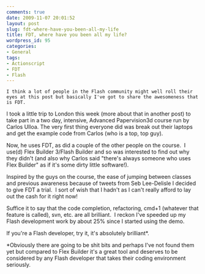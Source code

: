 ```yaml
---
comments: true
date: 2009-11-07 20:01:52
layout: post
slug: fdt-where-have-you-been-all-my-life
title: FDT, where have you been all my life?
wordpress_id: 95
categories:
- General
tags:
- Actionscript
- FDT
- Flash
---
```



    I think a lot of people in the Flash community might well roll their eyes at this post but basically I've got to share the awesomeness that is FDT.

I took a little trip to London this week (more about that in another post) to take part in a two day, intensive, Advanced Papervision3d course run by Carlos Ulloa. The very first thing everyone did was break out their laptops and get the example code from Carlos (who is a top, top guy).  

Now, he uses FDT, as did a couple of the other people on the course.  I use(d) Flex Builder 3/Flash Builder and so was interested to find out why they didn't (and also why Carlos said "there's always someone who uses Flex Builder" as if it's some dirty little software!).

Inspired by the guys on the course, the ease of jumping between classes and previous awareness because of tweets from Seb Lee-Delisle I decided to give FDT a trial.  I sort of wish that I hadn't as I can't really afford to lay out the cash for it right now!

Suffice it to say that the code completion, refactoring, cmd+1 (whatever that feature is called), svn, etc. are all brilliant.  I reckon I've speeded up my Flash development work by about 25% since I started using the demo.

If you're a Flash developer, try it, it's absolutely brilliant*.

*Obviously there are going to be shit bits and perhaps I've not found them yet but compared to Flex Builder it's a great tool and deserves to be considered by any Flash developer that takes their coding environment seriously.


  
